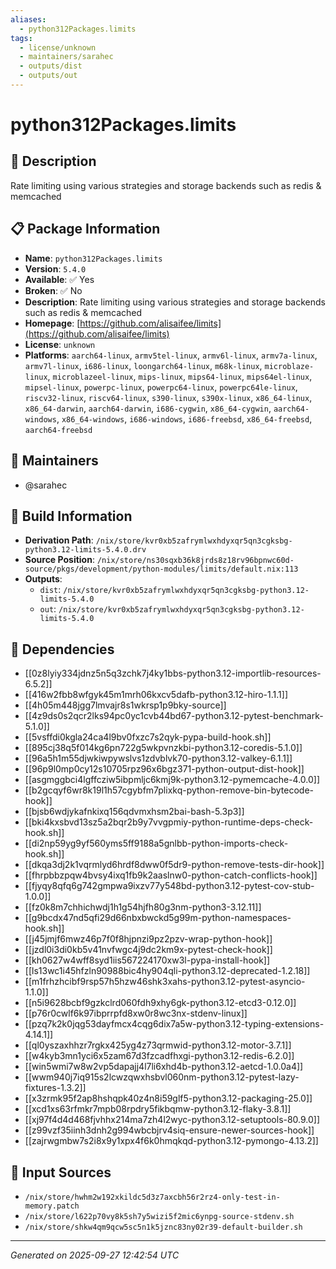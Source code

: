 ```yaml
---
aliases:
  - python312Packages.limits
tags:
  - license/unknown
  - maintainers/sarahec
  - outputs/dist
  - outputs/out
---
```


# python312Packages.limits

## 📝 Description

Rate limiting using various strategies and storage backends such as redis & memcached

## 📋 Package Information

- **Name**: `python312Packages.limits`
- **Version**: `5.4.0`
- **Available**: ✅ Yes
- **Broken**: ✅ No
- **Description**: Rate limiting using various strategies and storage backends such as redis & memcached
- **Homepage**: [https://github.com/alisaifee/limits](https://github.com/alisaifee/limits)
- **License**: `unknown`
- **Platforms**: `aarch64-linux`, `armv5tel-linux`, `armv6l-linux`, `armv7a-linux`, `armv7l-linux`, `i686-linux`, `loongarch64-linux`, `m68k-linux`, `microblaze-linux`, `microblazeel-linux`, `mips-linux`, `mips64-linux`, `mips64el-linux`, `mipsel-linux`, `powerpc-linux`, `powerpc64-linux`, `powerpc64le-linux`, `riscv32-linux`, `riscv64-linux`, `s390-linux`, `s390x-linux`, `x86_64-linux`, `x86_64-darwin`, `aarch64-darwin`, `i686-cygwin`, `x86_64-cygwin`, `aarch64-windows`, `x86_64-windows`, `i686-windows`, `i686-freebsd`, `x86_64-freebsd`, `aarch64-freebsd`
## 👥 Maintainers

- @sarahec


## 🔧 Build Information

- **Derivation Path**: `/nix/store/kvr0xb5zafrymlwxhdyxqr5qn3cgksbg-python3.12-limits-5.4.0.drv`
- **Source Position**: `/nix/store/ns30sqxb36k8jrds8z18rv96bpnwc60d-source/pkgs/development/python-modules/limits/default.nix:113`
- **Outputs**:
  - `dist`:  `/nix/store/kvr0xb5zafrymlwxhdyxqr5qn3cgksbg-python3.12-limits-5.4.0`
  - `out`:  `/nix/store/kvr0xb5zafrymlwxhdyxqr5qn3cgksbg-python3.12-limits-5.4.0`

## 🔗 Dependencies

- [[0z8lyiy334jdnz5n5q3zchk7j4ky1bbs-python3.12-importlib-resources-6.5.2]]
- [[416w2fbb8wfgyk45m1mrh06kxcv5dafb-python3.12-hiro-1.1.1]]
- [[4h05m448jgg7lmvajr8s1wkrsp1p9bky-source]]
- [[4z9ds0s2qcr2lks94pc0yc1cvb44bd67-python3.12-pytest-benchmark-5.1.0]]
- [[5vsffdi0kgla24ca4l9bv0fxzc7s2qyk-pypa-build-hook.sh]]
- [[895cj38q5f014kg6pn722g5wkpvnzkbi-python3.12-coredis-5.1.0]]
- [[96a5h1m55djwkiwpywslvs1zdvblvk70-python3.12-valkey-6.1.1]]
- [[96p9l0mp0cy12s10705rpz96x6bgz371-python-output-dist-hook]]
- [[asgmggbci4lgffcziw5ibpmljc6kmj9k-python3.12-pymemcache-4.0.0]]
- [[b2gcqyf6wr8k19l1h57cgybfm7plixkq-python-remove-bin-bytecode-hook]]
- [[bjsb6wdjykafnkixq156qdvmxhsm2bai-bash-5.3p3]]
- [[bki4kxsbvd13sz5a2bqr2b9y7vvgpmiy-python-runtime-deps-check-hook.sh]]
- [[di2np59yg9yf560yms5ff9188a5gnlbb-python-imports-check-hook.sh]]
- [[dkqa3dj2k1vqrmlyd6hrdf8dww0f5dr9-python-remove-tests-dir-hook]]
- [[fhrpbbzpqw4bvsy4ixq1fb9k2aaslnw0-python-catch-conflicts-hook]]
- [[fjyqy8qfq6g742gmpwa9ixzv77y548bd-python3.12-pytest-cov-stub-1.0.0]]
- [[fz0k8m7chhichwdj1h1g54hjfh80g3nm-python3-3.12.11]]
- [[g9bcdx47nd5qfi29d66nbxbwckd5g99m-python-namespaces-hook.sh]]
- [[j45jmjf6mwz46p7f0f8hjpnzi9pz2pzv-wrap-python-hook]]
- [[jzdl0i3di0kb5v41nvfwgc4j9dc2km9x-pytest-check-hook]]
- [[kh0627w4wff8syd1iis567224170xw3l-pypa-install-hook]]
- [[ls13wc1i45hfzln90988bic4hy904qli-python3.12-deprecated-1.2.18]]
- [[m1frhzhcibf9rsp57h5hzw46shk3xahs-python3.12-pytest-asyncio-1.1.0]]
- [[n5i9628bcbf9gzkclrd060fdh9xhy6gk-python3.12-etcd3-0.12.0]]
- [[p76r0cwlf6k97ibprrpfd8xw0r8wc3nx-stdenv-linux]]
- [[pzq7k2k0jqg53dayfmcx4cqg6dix7a5w-python3.12-typing-extensions-4.14.1]]
- [[ql0yszaxhhzr7rgkx425yg4z73qrmwid-python3.12-motor-3.7.1]]
- [[w4kyb3mn1yci6x5zam67d3fzcadfhxgi-python3.12-redis-6.2.0]]
- [[win5wmi7w8w2vp5dapajj4l7li6xhd4b-python3.12-aetcd-1.0.0a4]]
- [[wwm940j7iq915s2lcwzqwxhsbvl060nm-python3.12-pytest-lazy-fixtures-1.3.2]]
- [[x3zrmk95f2ap8hshqpk40z4n8i59glf5-python3.12-packaging-25.0]]
- [[xcd1xs63rfmkr7mpb08rpdry5fikbqmw-python3.12-flaky-3.8.1]]
- [[xj97f4d4d468fjvhhx214ma7zh4l2wyc-python3.12-setuptools-80.9.0]]
- [[z99vzf35iinh3dnh2g994wbcbjrv4siq-ensure-newer-sources-hook]]
- [[zajrwgmbw7s2i8x9y1xpx4f6k0hmqkqd-python3.12-pymongo-4.13.2]]

## 📁 Input Sources

- `/nix/store/hwhm2w192xkildc5d3z7axcbh56r2rz4-only-test-in-memory.patch`
- `/nix/store/l622p70vy8k5sh7y5wizi5f2mic6ynpg-source-stdenv.sh`
- `/nix/store/shkw4qm9qcw5sc5n1k5jznc83ny02r39-default-builder.sh`

---
*Generated on 2025-09-27 12:42:54 UTC*

